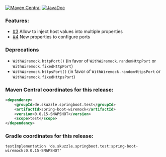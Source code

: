 [![Maven Central](https://img.shields.io/static/v1?label=MavenCentral&message=0.0.15-SNAPSHOT&color=blue)](https://search.maven.org/artifact/de.skuzzle.springboot.test/spring-boot-wiremock/0.0.15-SNAPSHOT/jar) [![JavaDoc](https://img.shields.io/static/v1?label=JavaDoc&message=0.0.15-SNAPSHOT&color=orange)](http://www.javadoc.io/doc/de.skuzzle.springboot.test/spring-boot-wiremock/0.0.15-SNAPSHOT)

### Features:
* [#3](https://github.com/skuzzle/spring-boot-wiremock/issues/3) Allow to inject host values into multiple properties
* [#4](https://github.com/skuzzle/spring-boot-wiremock/issues/4) New properties to configure ports

### Deprecations
* `WithWiremock.httpPort()` (in favor of `WithWiremock.randomHttpPort` or `WithWiremock.fixedHttpPort`)
* `WithWiremock.httpsPort()` (in favor of `WithWiremock.randomHttpsPort` or `WithWiremock.fixedHttpsPort`)

### Maven Central coordinates for this release:

```xml
<dependency>
    <groupId>de.skuzzle.springboot.test</groupId>
    <artifactId>spring-boot-wiremock</artifactId>
    <version>0.0.15-SNAPSHOT</version>
    <scope>test</scope>
</dependency>
```

### Gradle coordinates for this release:

```
testImplementation 'de.skuzzle.springboot.test:spring-boot-wiremock:0.0.15-SNAPSHOT'
```